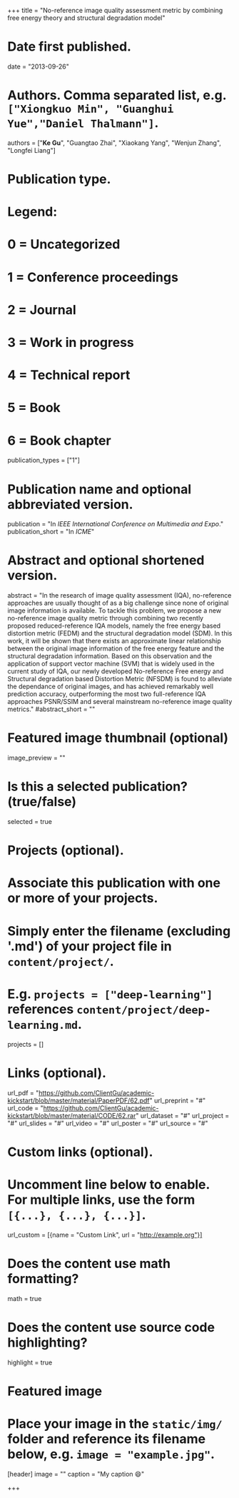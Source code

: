 +++
title = "No-reference image quality assessment metric by combining free energy theory and structural degradation model"

# Date first published.
date = "2013-09-26"

# Authors. Comma separated list, e.g. `["Xiongkuo Min", "Guanghui Yue","Daniel Thalmann"]`.
authors = ["**Ke Gu**", "Guangtao Zhai", "Xiaokang Yang", "Wenjun Zhang", "Longfei Liang"]
# Publication type.
# Legend:
# 0 = Uncategorized
# 1 = Conference proceedings
# 2 = Journal
# 3 = Work in progress
# 4 = Technical report
# 5 = Book
# 6 = Book chapter
publication_types = ["1"]

# Publication name and optional abbreviated version.
publication = "In *IEEE International Conference on Multimedia and Expo*."
publication_short = "In *ICME*"

# Abstract and optional shortened version.
abstract = "In the research of image quality assessment (IQA), no-reference approaches are usually thought of as a big challenge since none of original image information is available. To tackle this problem, we propose a new no-reference image quality metric through combining two recently proposed reduced-reference IQA models, namely the free energy based distortion metric (FEDM) and the structural degradation model (SDM). In this work, it will be shown that there exists an approximate linear relationship between the original image information of the free energy feature and the structural degradation information. Based on this observation and the application of support vector machine (SVM) that is widely used in the current study of IQA, our newly developed No-reference Free energy and Structural degradation based Distortion Metric (NFSDM) is found to alleviate the dependance of original images, and has achieved remarkably well prediction accuracy, outperforming the most two full-reference IQA approaches PSNR/SSIM and several mainstream no-reference image quality metrics."
#abstract_short = ""

# Featured image thumbnail (optional)
image_preview = ""

# Is this a selected publication? (true/false)
selected = true

# Projects (optional).
#   Associate this publication with one or more of your projects.
#   Simply enter the filename (excluding '.md') of your project file in `content/project/`.
#   E.g. `projects = ["deep-learning"]` references `content/project/deep-learning.md`.
projects = []

# Links (optional).
url_pdf = "https://github.com/ClientGu/academic-kickstart/blob/master/material/PaperPDF/62.pdf"
url_preprint = "#"
url_code = "https://github.com/ClientGu/academic-kickstart/blob/master/material/CODE/62.rar"
url_dataset = "#"
url_project = "#"
url_slides = "#"
url_video = "#"
url_poster = "#"
url_source = "#"

# Custom links (optional).
#   Uncomment line below to enable. For multiple links, use the form `[{...}, {...}, {...}]`.
 url_custom = [{name = "Custom Link", url = "http://example.org"}]

# Does the content use math formatting?
math = true

# Does the content use source code highlighting?
highlight = true

# Featured image
# Place your image in the `static/img/` folder and reference its filename below, e.g. `image = "example.jpg"`.
[header]
image = ""
caption = "My caption 😄"

+++
